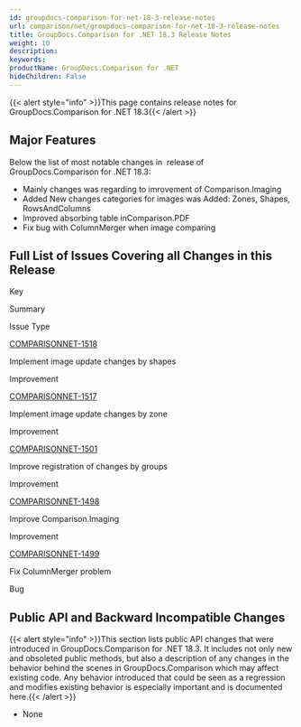```yaml
---
id: groupdocs-comparison-for-net-18-3-release-notes
url: comparison/net/groupdocs-comparison-for-net-18-3-release-notes
title: GroupDocs.Comparison for .NET 18.3 Release Notes
weight: 10
description: 
keywords: 
productName: GroupDocs.Comparison for .NET
hideChildren: False
---
```

{{< alert style="info" >}}This page contains release notes for GroupDocs.Comparison for .NET 18.3{{< /alert >}}

## Major Features

Below the list of most notable changes in  release of GroupDocs.Comparison for .NET 18.3:

*   Mainly changes was regarding to imrovement of Comparison.Imaging
*   Added New changes categories for images was Added: Zones, Shapes, RowsAndColumns
*   Improved absorbing table inComparison.PDF
*   Fix bug with ColumnMerger when image comparing

## Full List of Issues Covering all Changes in this Release

Key

Summary

Issue Type

[COMPARISONNET-1518](http://lisbon.dynabic.com/jira/browse/COMPARISONNET-1518)

Implement image update changes by shapes

Improvement

[COMPARISONNET-1517](http://lisbon.dynabic.com/jira/browse/COMPARISONNET-1517)

Implement image update changes by zone

Improvement

[COMPARISONNET-1501](http://lisbon.dynabic.com/jira/browse/COMPARISONNET-1501)

Improve registration of changes by groups

Improvement

[COMPARISONNET-1498](http://lisbon.dynabic.com/jira/browse/COMPARISONNET-1498)

Improve Comparison.Imaging

Improvement

[COMPARISONNET-1499](http://lisbon.dynabic.com/jira/browse/COMPARISONNET-1499)

Fix ColumnMerger problem

Bug

## Public API and Backward Incompatible Changes

{{< alert style="info" >}}This section lists public API changes that were introduced in GroupDocs.Comparison for .NET 18.3. It includes not only new and obsoleted public methods, but also a description of any changes in the behavior behind the scenes in GroupDocs.Comparison which may affect existing code. Any behavior introduced that could be seen as a regression and modifies existing behavior is especially important and is documented here.{{< /alert >}}

*   None

